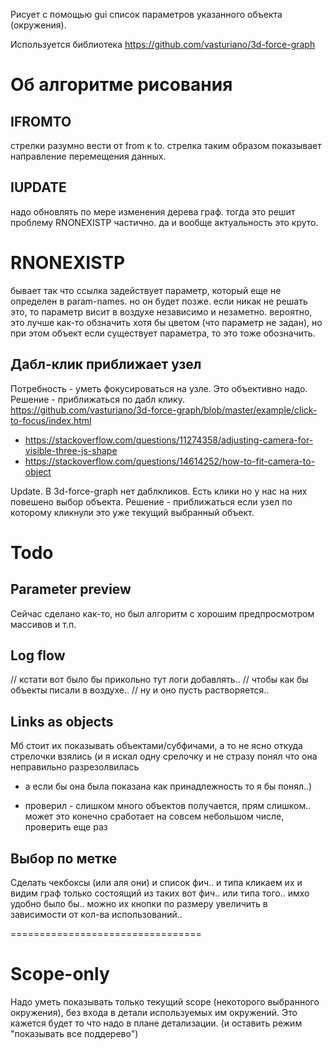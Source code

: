 Рисует с помощью gui список параметров указанного объекта (окружения).

Используется библиотека https://github.com/vasturiano/3d-force-graph

# Об алгоритме рисования

## IFROMTO
стрелки разумно вести от from к to. стрелка таким образом показывает направление перемещения данных. 

## IUPDATE
надо обновлять по мере изменения дерева граф.
тогда это решит проблему RNONEXISTP частично.
да и вообще актуальность это круто.

# RNONEXISTP
бывает так что ссылка задействует параметр, который еще не определен в param-names.
но он будет позже.
если никак не решать это, то параметр висит в воздухе независимо и незаметно.
вероятно, это лучше как-то обзначить хотя бы цветом (что параметр не задан), 
но при этом объект если существует параметра, то это тоже обозначить.

## Дабл-клик приближает узел
Потребность - уметь фокусироваться на узле. Это объективно надо.
Решение - приближаться по дабл клику.
https://github.com/vasturiano/3d-force-graph/blob/master/example/click-to-focus/index.html
 + https://stackoverflow.com/questions/11274358/adjusting-camera-for-visible-three-js-shape
 + https://stackoverflow.com/questions/14614252/how-to-fit-camera-to-object

Update. В 3d-force-graph нет даблкликов. Есть клики но у нас на них повешено выбор объекта.
Решение - приближаться если узел по которому кликнули это уже текущий выбранный объект.

# Todo

## Parameter preview
Сейчас сделано как-то, но был алгоритм с хорошим предпросмотром массивов и т.п.

## Log flow
// кстати вот было бы прикольно тут логи добавлять..
// чтобы как бы объекты писали в воздухе..
// ну и оно пусть растворяется..

## Links as objects
Мб стоит их показывать объектами/субфичами, а то не ясно откуда стрелочки взялись
(и я искал одну срелочку и не стразу понял что она неправильно разрезолвилась
- а если бы она была показана как принадлежность то я бы понял..)

- проверил - слишком много объектов получается, прям слишком.. может это конечно сработает на совсем небольшом числе, проверить еще раз

## Выбор по метке
Сделать чекбоксы (или аля они) и список фич.. и типа кликаем их и видим граф
только состоящий из таких вот фич.. или типа того.. имхо удобно было бы..
можно их кнопки по размеру увеличить в зависимости от кол-ва использований..

=================================

# Scope-only
Надо уметь показывать только текущий scope (некоторого выбранного окружения),
без входа в детали используемых им окружений. Это кажется будет то что надо
в плане детализации. (и оставить режим "показывать все поддерево")